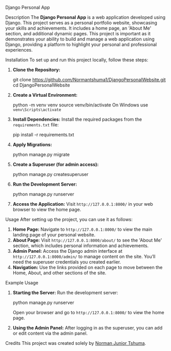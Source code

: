  Django Personal App

 Description
The **Django Personal App** is a web application developed using Django. This project serves as a personal portfolio website, showcasing your skills and achievements. It includes a home page, an 'About Me' section, and additional dynamic pages. This project is important as it demonstrates your ability to build and manage a web application using Django, providing a platform to highlight your personal and professional experiences.

 Installation
To set up and run this project locally, follow these steps:

1. **Clone the Repository:**
   
   git clone https://github.com/Normantshuma1/DjangoPersonalWebsite.git
   cd DjangoPersonalWebsite
  

2. **Create a Virtual Environment:**
   
   python -m venv venv
   source venv/bin/activate   On Windows use `venv\Scripts\activate`
  

3. **Install Dependencies:**
   Install the required packages from the `requirements.txt` file:
   
   pip install -r requirements.txt
  

4. **Apply Migrations:**
   
   python manage.py migrate
  

5. **Create a Superuser (for admin access):**
   
   python manage.py createsuperuser
  

6. **Run the Development Server:**
   
   python manage.py runserver
  

7. **Access the Application:**
   Visit `http://127.0.0.1:8000/` in your web browser to view the home page.

 Usage
After setting up the project, you can use it as follows:

1. **Home Page:** Navigate to `http://127.0.0.1:8000/` to view the main landing page of your personal website.
2. **About Page:** Visit `http://127.0.0.1:8000/about/` to see the 'About Me' section, which includes personal information and achievements.
3. **Admin Panel:** Access the Django admin interface at `http://127.0.0.1:8000/admin/` to manage content on the site. You’ll need the superuser credentials you created earlier.
4. **Navigation:** Use the links provided on each page to move between the Home, About, and other sections of the site.

 Example Usage
1. **Starting the Server:**
   Run the development server:
   
   python manage.py runserver
  
   Open your browser and go to `http://127.0.0.1:8000/` to view the home page.
   
2. **Using the Admin Panel:**
   After logging in as the superuser, you can add or edit content via the admin panel.


 Credits
This project was created solely by [Norman Junior Tshuma](https://github.com/Normantshuma1).
